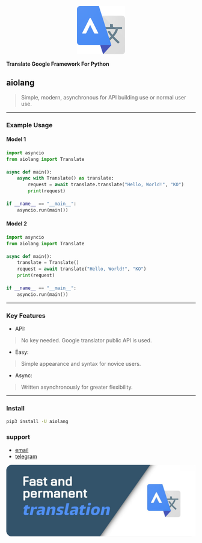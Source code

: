 <p align="center">
<img src="https://raw.githubusercontent.com/S5W1n72/aiolang/refs/heads/main/icon.png" alt="icon" width="128">
<br>

<b> Translate Google Framework For Python</b>
</p>

## aiolang

> Simple, modern, asynchronous for API building use or normal user use.

---

### Example Usage
#### Model 1
```python
import asyncio
from aiolang import Translate

async def main():
    async with Translate() as translate:
        request = await translate.translate("Hello, World!", "KO")
        print(request)

if __name__ == "__main__":
    asyncio.run(main())
```
#### Model 2
```python
import asyncio
from aiolang import Translate

async def main():
    translate = Translate()
    request = await translate("Hello, World!", "KO")
    print(request)

if __name__ == "__main__":
    asyncio.run(main())
```
---

### Key Features

- API:
>No key needed. Google translator public API is used.

- Easy:
>Simple appearance and syntax for novice users.

- Async:
>Written asynchronously for greater flexibility.

---

### Install

```bash
pip3 install -U aiolang
```

### support
- [email](mailto:aiolang.python@gmail.com)
- [telegram](https://t.me/aiolang)

<p align="center">
<img src="https://raw.githubusercontent.com/S5W1n72/aiolang/refs/heads/main/cover.png" alt="cover", width="1080">
</p>
